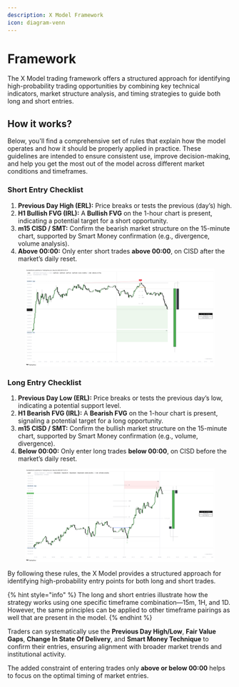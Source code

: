 ```yaml
---
description: X Model Framework
icon: diagram-venn
---
```


# Framework

The X Model trading framework offers a structured approach for identifying high-probability trading opportunities by combining key technical indicators, market structure analysis, and timing strategies to guide both long and short entries.

## **How it works?**

Below, you'll find a comprehensive set of rules that explain how the model operates and how it should be properly applied in practice. These guidelines are intended to ensure consistent use, improve decision-making, and help you get the most out of the model across different market conditions and timeframes.

### **Short Entry Checklist**

1. **Previous Day High (ERL):** Price breaks or tests the previous (day’s) high.
2. **H1 Bullish FVG (IRL):** A **Bullish FVG** on the 1-hour chart is present, indicating a potential target for a short opportunity.
3. **m15 CISD / SMT:** Confirm the bearish market structure on the 15-minute chart, supported by Smart Money confirmation (e.g., divergence, volume analysis).
4. **Above 00:00:** Only enter short trades **above 00:00**, on CISD after the market’s daily reset.

<figure><img src="../../.gitbook/assets/docs-x-007.png" alt=""><figcaption></figcaption></figure>

### **Long Entry Checklist**

1. **Previous Day Low (ERL):** Price breaks or tests the previous day’s low, indicating a potential support level.
2. **H1 Bearish FVG (IRL):** A **Bearish FVG** on the 1-hour chart is present, signaling a potential target for a long opportunity.
3. **m15 CISD / SMT:** Confirm the bullish market structure on the 15-minute chart, supported by Smart Money confirmation (e.g., volume, divergence).
4. **Below 00:00:** Only enter long trades **below 00:00**, on CISD before the market’s daily reset.

<figure><img src="../../.gitbook/assets/docs-x-005.png" alt=""><figcaption></figcaption></figure>

By following these rules, the X Model provides a structured approach for identifying high-probability entry points for both long and short trades.

{% hint style="info" %}
The long and short entries illustrate how the strategy works using one specific timeframe combination—15m, 1H, and 1D. However, the same principles can be applied to other timeframe pairings as well that are present in the model.
{% endhint %}

Traders can systematically use the **Previous Day High/Low**, **Fair Value Gaps**, **Change In State Of Delivery**, and **Smart Money Technique** to confirm their entries, ensuring alignment with broader market trends and institutional activity.

The added constraint of entering trades only **above or below 00:00** helps to focus on the optimal timing of market entries.
